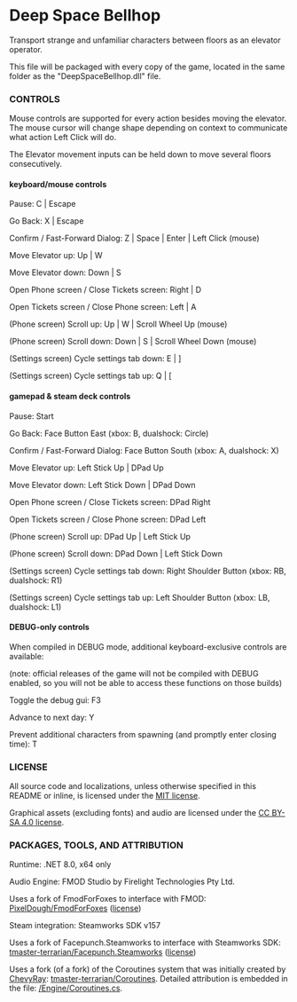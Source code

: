 # Deep Space Bellhop
Transport strange and unfamiliar characters between floors as an elevator operator.

This file will be packaged with every copy of the game, located in the same folder as the "DeepSpaceBellhop.dll" file.

### CONTROLS
Mouse controls are supported for every action besides moving the elevator. The mouse cursor will change shape depending on context to communicate what action Left Click will do.

The Elevator movement inputs can be held down to move several floors consecutively.

#### keyboard/mouse controls
Pause:
C | Escape

Go Back:
X | Escape

Confirm / Fast-Forward Dialog:
Z | Space | Enter | Left Click (mouse)

Move Elevator up:
Up | W

Move Elevator down:
Down | S

Open Phone screen / Close Tickets screen:
Right | D

Open Tickets screen / Close Phone screen:
Left | A

(Phone screen) Scroll up:
Up | W | Scroll Wheel Up (mouse)

(Phone screen) Scroll down:
Down | S | Scroll Wheel Down (mouse)

(Settings screen) Cycle settings tab down:
E | ]

(Settings screen) Cycle settings tab up:
Q | [

#### gamepad & steam deck controls
Pause:
Start

Go Back:
Face Button East (xbox: B, dualshock: Circle)

Confirm / Fast-Forward Dialog:
Face Button South (xbox: A, dualshock: X)

Move Elevator up:
Left Stick Up | DPad Up

Move Elevator down:
Left Stick Down | DPad Down

Open Phone screen / Close Tickets screen:
DPad Right

Open Tickets screen / Close Phone screen:
DPad Left

(Phone screen) Scroll up:
DPad Up | Left Stick Up

(Phone screen) Scroll down:
DPad Down | Left Stick Down

(Settings screen) Cycle settings tab down:
Right Shoulder Button (xbox: RB, dualshock: R1)

(Settings screen) Cycle settings tab up:
Left Shoulder Button (xbox: LB, dualshock: L1)

#### DEBUG-only controls
When compiled in DEBUG mode, additional keyboard-exclusive controls are available:

  (note: official releases of the game will not be compiled with DEBUG enabled, so you will not be able to access these functions on those builds)

  Toggle the debug gui: F3

  Advance to next day: Y

  Prevent additional characters from spawning (and promptly enter closing time): T

### LICENSE
All source code and localizations, unless otherwise specified in this README or inline, is licensed under the [MIT license](https://github.com/Parallas/DeepSpaceBellhop/blob/main/LICENSE).

Graphical assets (excluding fonts) and audio are licensed under the [CC BY-SA 4.0 license](https://creativecommons.org/licenses/by-sa/4.0/).

### PACKAGES, TOOLS, AND ATTRIBUTION
Runtime: .NET 8.0, x64 only

Audio Engine: FMOD Studio by Firelight Technologies Pty Ltd.

Uses a fork of FmodForFoxes to interface with FMOD: [PixelDough/FmodForFoxes](https://github.com/PixelDough/FmodForFoxes/tree/mac-support) ([license](https://github.com/Martenfur/FmodForFoxes/blob/develop/LICENSE.md))

Steam integration: Steamworks SDK v157

Uses a fork of Facepunch.Steamworks to interface with Steamworks SDK: [tmaster-terrarian/Facepunch.Steamworks](https://github.com/tmaster-terrarian/Facepunch.Steamworks) ([license](https://github.com/FacePunch/Facepunch.Steamworks/blob/master/LICENSE))

Uses a fork (of a fork) of the Coroutines system that was initially created by [ChevyRay](https://github.com/ChevyRay): [tmaster-terrarian/Coroutines](https://github.com/tmaster-terrarian/Parallas.Coroutines). Detailed attribution is embedded in the file: [/Engine/Coroutines.cs](https://raw.githubusercontent.com/Parralas/DeepSpaceBellhop/refs/heads/main/Engine/Coroutines.cs).
